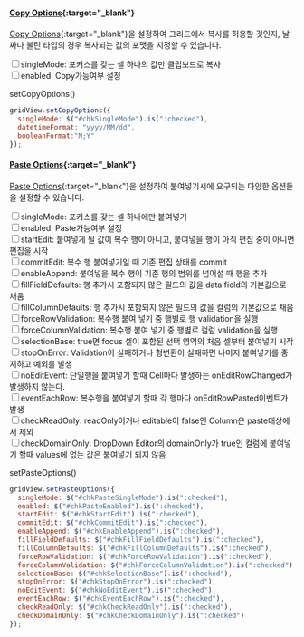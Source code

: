 #### [Copy Options](http://help.realgrid.com/api/types/CopyOptions/){:target="_blank"}
[Copy Options](http://help.realgrid.com/api/types/CopyOptions/){:target="_blank"}을 설정하여 그리드에서 복사를 허용할 것인지, 날짜나 불린 타입의 경우 복사되는 값의 포맷을 지정할 수 있습니다. 

<input type="checkbox" id="chkSingleMode">singleMode: 포커스를 갖는 셀 하나의 값만 클립보드로 복사  
<input type="checkbox" id="chkEnabled">enabled: Copy가능여부 설정  

<a class="btn primary small round lowercase" id="btnSetCopyOptions">setCopyOptions()
</a>

```js
gridView.setCopyOptions({
  singleMode: $("#chkSingleMode").is(":checked"),
  datetimeFormat: "yyyy/MM/dd",
  booleanFormat:"N;Y"
});
```


#### [Paste Options](http://help.realgrid.com/api/types/PasteOptions/){:target="_blank"}
[Paste Options](http://help.realgrid.com/api/types/PasteOptions/){:target="_blank"}을 설정하여 붙여넣기시에 요구되는 다양한 옵션들을 설정할 수 있습니다.    

<input type="checkbox" id="chkPasteSingleMode">singleMode: 포커스를 갖는 셀 하나에만 붙여넣기    
<input type="checkbox" id="chkPasteEnabled">enabled: Paste가능여부 설정    
<input type="checkbox" id="chkStartEdit">startEdit: 붙여넣게 될 값이 복수 행이 아니고, 붙여넣을 행이 아직 편집 중이 아니면 편집을 시작    
<input type="checkbox" id="chkCommitEdit">commitEdit: 복수 행 붙여넣기일 때 기존 편집 상태를 commit    
<input type="checkbox" id="chkEnableAppend">enableAppend: 붙여넣을 복수 행이 기존 행의 범위를 넘어설 때 행을 추가  
<input type="checkbox" id="chkFillFieldDefaults">fillFieldDefaults: 행 추가시 포함되지 않은 필드의 값을 data field의 기본값으로 채움  
<input type="checkbox" id="chkFillColumnDefaults">fillColumnDefaults: 행 추가시 포함되지 않은 필드의 값을 컬럼의 기본값으로 채움  
<input type="checkbox" id="chkForceRowValidation">forceRowValidation: 복수행 붙여 넣기 중 행별로 행 validation을 실행  
<input type="checkbox" id="chkForceColumnValidation">forceColumnValidation: 복수행 붙여 넣기 중 행별로 컬럼 validation을 실행  
<input type="checkbox" id="chkSelectionBase">selectionBase: true면 focus 셀이 포함된 선택 영역의 처음 셀부터 붙여넣기 시작  
<input type="checkbox" id="chkStopOnError">stopOnError: Validation이 실패하거나 형변환이 실패하면 나머지 붙여넣기를 중지하고 예외를 발생  
<input type="checkbox" id="chkNoEditEvent">noEditEvent: 단일행을 붙여넣기 할때 Cell마다 발생하는 onEditRowChanged가 발생하지 않는다.  
<input type="checkbox" id="chkEventEachRow">eventEachRow: 복수행을 붙여넣기 할때 각 행마다 onEditRowPasted이벤트가 발생    
<input type="checkbox" id="chkCheckReadOnly">checkReadOnly: readOnly이거나 editable이 false인 Column은 paste대상에서 제외  
<input type="checkbox" id="chkCheckDomainOnly">checkDomainOnly: DropDown Editor의 domainOnly가 true인 컬럼에 붙여넣기 할때 values에 없는 값은 붙여넣기 되지 않음    

<a class="btn primary small round lowercase" id="btnSetPasteOptions">setPasteOptions()
</a>

```js
gridView.setPasteOptions({
  singleMode: $("#chkPasteSingleMode").is(":checked"),
  enabled: $("#chkPasteEnabled").is(":checked"),
  startEdit: $("#chkStartEdit").is(":checked"),
  commitEdit: $("#chkCommitEdit").is(":checked"),
  enableAppend: $("#chkEnableAppend").is(":checked"),
  fillFieldDefaults: $("#chkFillFieldDefaults").is(":checked"),
  fillColumnDefaults: $("#chkFillColumnDefaults").is(":checked"),
  forceRowValidation: $("#chkForceRowValidation").is(":checked"),
  forceColumnValidation: $("#chkForceColumnValidation").is(":checked"),
  selectionBase: $("#chkSelectionBase").is(":checked"),
  stopOnError: $("#chkStopOnError").is(":checked"),
  noEditEvent: $("#chkNoEditEvent").is(":checked"),
  eventEachRow: $("#chkEventEachRow").is(":checked"),
  checkReadOnly: $("#chkCheckReadOnly").is(":checked"),
  checkDomainOnly: $("#chkCheckDomainOnly").is(":checked")
});
```
<script>

  $('#btnSetCopyOptions').click(function() {
    gridView.setCopyOptions({
      singleMode: $("#chkSingleMode").is(":checked"),
      datetimeFormat: "yyyy/MM/dd",
      booleanFormat:"N;Y"
    });
  });

  $('#btnSetPasteOptions').click(function() {
    gridView.setPasteOptions({
      singleMode: $("#chkPasteSingleMode").is(":checked"),
      enabled: $("#chkPasteEnabled").is(":checked"),
      startEdit: $("#chkStartEdit").is(":checked"),
      commitEdit: $("#chkCommitEdit").is(":checked"),
      enableAppend: $("#chkEnableAppend").is(":checked"),
      fillFieldDefaults: $("#chkFillFieldDefaults").is(":checked"),
      fillColumnDefaults: $("#chkFillColumnDefaults").is(":checked"),
      forceRowValidation: $("#chkForceRowValidation").is(":checked"),
      forceColumnValidation: $("#chkForceColumnValidation").is(":checked"),
      selectionBase: $("#chkSelectionBase").is(":checked"),
      stopOnError: $("#chkStopOnError").is(":checked"),
      noEditEvent: $("#chkNoEditEvent").is(":checked"),
      eventEachRow: $("#chkEventEachRow").is(":checked"),
      checkReadOnly: $("#chkCheckReadOnly").is(":checked"),
      checkDomainOnly: $("#chkCheckDomainOnly").is(":checked")
    });
  });  


</script>
